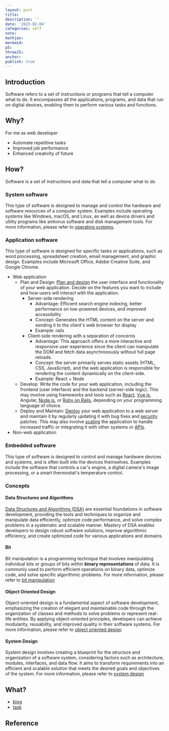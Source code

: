 ```yaml
---
layout: post
title:
description: ''
date: '2023-02-04'
categories: self
note:
mathjax:
mermaid:
p5:
threeJS:
anchor:
publish: true
---
```


## Introduction

Software refers to a set of instructions or programs that tell a computer what to do. It encompasses all the applications, programs, and data that run on digital devices, enabling them to perform various tasks and functions.

## Why?

For me as web developer
* Automate repetitive tasks
* Improved job performance
* Enhanced creativity of future

## How?

Software is a set of instructions and data that tell a computer what to do

### System software

This type of software is designed to manage and control the hardware and software resources of a computer system. Examples include operating systems like Windows, macOS, and Linux, as well as device drivers and utility programs like antivirus software and disk management tools. For more information, please refer to [operating systems]({{site.baseurl}}/os/2023/04/02/overview.html).

### Application software

This type of software is designed for specific tasks or applications, such as word processing, spreadsheet creation, email management, and graphic design. Examples include Microsoft Office, Adobe Creative Suite, and Google Chrome.
  * Web application
    * Plan and Design: [Plan and design]() the user interface and functionality of your web application. Decide on the features you want to include and how users will interact with the application.
      * Server-side rendering
        * Advantage: Efficient search engine indexing, better performance on low-powered devices, and improved accessibility
        * Concept: Generates the HTML content on the server and sending it to the client's web browser for display
        * Example: rails
      * Client-side rendering with a separation of concerns
        * Advantage: This approach offers a more interactive and responsive user experience since the client can manipulate the DOM and fetch data asynchronously without full page reloads.
        * Concept: the server primarily serves static assets (HTML, CSS, JavaScript), and the web application is responsible for rendering the content dynamically on the client-side.
        * Example: React + Node
    * Develop: Write the code for your web application, including the frontend (user interface) and the backend (server-side logic). This may involve using frameworks and tools such as [React]({{site.baseurl}}/react/2021/06/13/react.html), [Vue.js](), Angular, [Node.js]({{site.baseurl}}/node/2022/12/30/node.html), or [Ruby on Rails]({{site.baseurl}}/rails/2023/01/01/rails.html), depending on your programming language of choice.
    * Deploy and Maintain: [Deploy]() your web application to a web server and maintain it by regularly updating it with bug fixes and [security]({{site.baseurl}}/web-security/2022/08/30/web-security.html) patches. This may also involve [scaling]() the application to handle increased traffic or integrating it with other systems or [APIs]({{site.baseurl}}/api/2021/02/18/application-programming-interface.html).
  * Non-web application

### Embedded software

This type of software is designed to control and manage hardware devices and systems, and is often built into the devices themselves. Examples include the software that controls a car's engine, a digital camera's image processing, or a smart thermostat's temperature control.

### Concepts

#### Data Structures and Algorithms

[Data Structures and Algorithms (DSA)]({{site.baseurl}}/dsa/2021/11/25/data-structure-and-algorithm.html) are essential foundations in software development, providing the tools and techniques to organize and manipulate data efficiently, optimize code performance, and solve complex problems in a systematic and scalable manner. Mastery of DSA enables developers to design robust software solutions, improve algorithmic efficiency, and create optimized code for various applications and domains.

#### Bit

Bit manipulation is a programming technique that involves manipulating individual bits or groups of bits within **binary representations** of data. It is commonly used to perform efficient operations on binary data, optimize code, and solve specific algorithmic problems. For more information, please refer to [bit manipulation]()

#### Object Oriented Design

Object-oriented design is a fundamental aspect of software development, emphasizing the creation of elegant and maintainable code through the organization of classes and methods to solve problems or represent real-life entities. By applying object-oriented principles, developers can achieve modularity, reusability, and improved quality in their software systems. For more information, please refer to [object oriented design]()

#### System Design

System design involves creating a blueprint for the structure and organization of a software system, considering factors such as architecture, modules, interfaces, and data flow. It aims to transform requirements into an efficient and scalable solution that meets the desired goals and objectives of the system. For more information, please refer to [system design]()

## What?

* [blog]({{site.baseurl}}/project/1993/09/01/(project)-blog.html)
* [task]({{site.baseurl}}/project/1993/09/01/(project)-task.html)

## Reference
